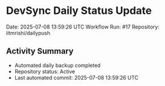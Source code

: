 # DevSync Daily Status Update
Date: 2025-07-08 13:59:26 UTC
Workflow Run: #17
Repository: iitmrishi/dailypush

## Activity Summary
- Automated daily backup completed
- Repository status: Active
- Last automated commit: 2025-07-08 13:59:26 UTC
